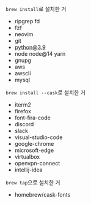 `brew install`로 설치한 거 
- ripgrep fd
- fzf
- neovim
- git
- python@3.9
- node node@14 yarn
- gnupg
- aws
- awscli
- mysql

`brew install --cask`로 설치한 거

- iterm2
- firefox
- font-fira-code
- discord 
- slack
- visual-studio-code
- google-chrome
- microsoft-edge
- virtualbox
- openvpn-connect
- intellij-idea

`brew tap`으로 설치한 거
- homebrew/cask-fonts
